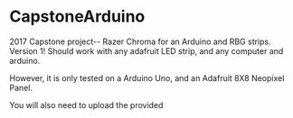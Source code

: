 # CapstoneArduino
2017 Capstone project-- Razer Chroma for an Arduino and RBG strips.
Version 1! Should work with any adafruit LED strip, and any computer and arduino. 

However, it is only tested on a Arduino Uno, and an Adafruit 8X8 Neopixel Panel.

You will also need to upload the provided 


